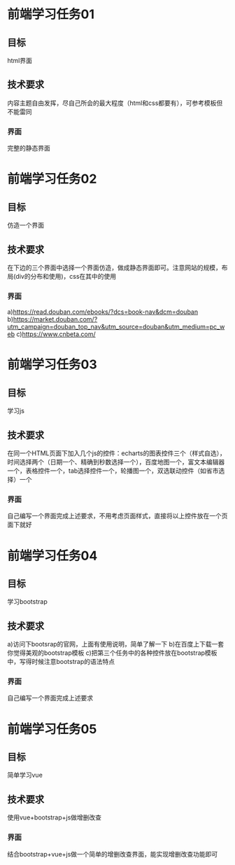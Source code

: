 # 前端学习任务01
## 目标
html界面
## 技术要求
内容主题自由发挥，尽自己所会的最大程度（html和css都要有），可参考模板但不能雷同
### 界面
完整的静态界面
# 前端学习任务02
## 目标
仿造一个界面
## 技术要求
在下边的三个界面中选择一个界面仿造，做成静态界面即可。注意网站的规模，布局(div的分布和使用)，css在其中的使用
### 界面
a)https://read.douban.com/ebooks/?dcs=book-nav&dcm=douban
b)https://market.douban.com/?utm_campaign=douban_top_nav&utm_source=douban&utm_medium=pc_web
c)https://www.cnbeta.com/
# 前端学习任务03
## 目标
学习js
## 技术要求
在同一个HTML页面下加入几个js的控件：echarts的图表控件三个（样式自选），时间选择两个（日期一个、精确到秒数选择一个），百度地图一个，富文本编辑器一个，表格控件一个，tab选择控件一个，轮播图一个，双选联动控件（如省市选择）一个
### 界面
自己编写一个界面完成上述要求，不用考虑页面样式，直接将以上控件放在一个页面下就好
# 前端学习任务04
## 目标
学习bootstrap
## 技术要求
a)访问下bootsrap的官网，上面有使用说明，简单了解一下
b)在百度上下载一套你觉得美观的bootstrap模板
c)把第三个任务中的各种控件放在bootstrap模板中，写得时候注意bootstrap的语法特点
### 界面
自己编写一个界面完成上述要求
# 前端学习任务05
## 目标
简单学习vue
## 技术要求
使用vue+bootstrap+js做增删改查
### 界面
结合bootstrap+vue+js做一个简单的增删改查界面，能实现增删改查功能即可